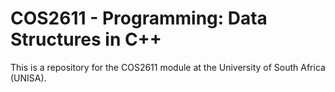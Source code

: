 # COS2611 - Programming: Data Structures in C++

This is a repository for the COS2611 module at the University of South Africa (UNISA).
